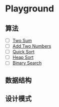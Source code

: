 # Playground

## 算法
- [ ] [Two Sum](two-sum)
- [ ] [Add Two Numbers](add-two-numbers)
- [ ] [Quick Sort](quick-sort)
- [ ] [Heap Sort](heap-sort)
- [ ] [Binary Search](binary-search)

## 数据结构

## 设计模式
